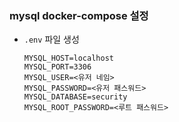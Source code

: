 ### mysql docker-compose 설정

- `.env` 파일 생성
    ```
    MYSQL_HOST=localhost
    MYSQL_PORT=3306
    MYSQL_USER=<유저 네임>
    MYSQL_PASSWORD=<유저 패스워드>
    MYSQL_DATABASE=security
    MYSQL_ROOT_PASSWORD=<루트 패스워드>
    ```
